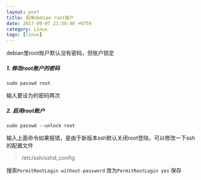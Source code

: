 ```yaml
---
layout: post
title: 启用debian root账户
date: 2017-09-07 21:59:46 +0759
category: Linux
tags: [linux]
---
```


debian里root账户默认没有密码，但账户锁定

##### 1. 修改root账户的密码 
```
sudo passwd root
```
输入要设为的密码两次	
##### 2. 启用root账户
``` 
sudo passwd --unlock root
```
输入上面命令如果报错，是由于新版本ssh默认关闭root登陆，可以修改一下ssh的配置文件
> /etc/ssh/sshd_config

搜索`PermitRootLogin without-password`
改为`PermitRootLogin yes`
保存

